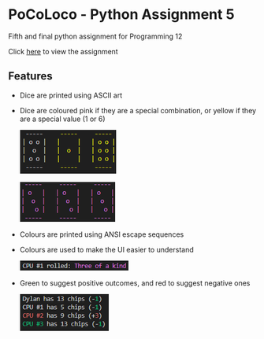 # PoCoLoco - Python Assignment 5

Fifth and final python assignment for Programming 12

Click [here](a5.py) to view the assignment

## Features

- Dice are printed using ASCII art
- Dice are coloured pink if they are a special combination, or yellow if they are a special value (1 or 6)

  ![Dice Example](images/yellow_dice.png)

  ![Special Dice Example](images/pink_dice.png)

- Colours are printed using ANSI escape sequences
- Colours are used to make the UI easier to understand

  ![Coloured Text Example](images/special_coloured_text.png)

- Green to suggest positive outcomes, and red to suggest negative ones

  ![Coloured Text Example](images/coloured_text.png)
